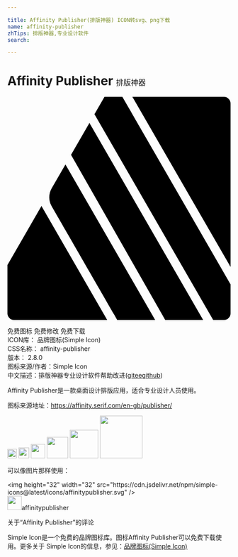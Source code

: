 ```yaml
---

title: Affinity Publisher(排版神器) ICON转svg、png下载
name: affinity-publisher
zhTips: 排版神器,专业设计软件
search: 

---
```


# Affinity Publisher  <small style="font-size: 60%;font-weight: 100">排版神器</small>

<div id="svg" class="svg-wrap">
<svg role="img" xmlns="http://www.w3.org/2000/svg" viewBox="0 0 24 24"><title>Affinity Publisher icon</title><path d="M10.44 0L9.36 1.87 22.136 24h1.144a.72.72 0 00.72-.72v-3.119L12.36 0zm3 0L24 18.29V.72a.72.72 0 00-.72-.72zM8.82 2.806l-1.98 3.43L16.976 24h4.08zM6.24 7.274L4.76 9.837a1.941 1.941 0 000 1.942C6.531 14.842 11.816 24 11.816 24h4.08zm-2.58 4.47L0 18.082v5.197c0 .397.323.72.72.72h10.016Z"/></svg>
</div>
<detail full-name='affinity-publisher'></detail>

<div class="detail-page">
<p>
<span><span class="badge-success badge">免费图标</span> <span class="badge-success badge">免费修改</span>  <span class="badge-success badge">免费下载</span> </span>
<br/>
<span>
ICON库：
<span class="badge-secondary badge">品牌图标(Simple Icon)</span> 
</span>
<br/>
<span>
CSS名称：
<span class="badge-secondary badge">affinity-publisher</span> 
</span>

<br/>
<span>
版本：
<span class="badge-secondary badge">2.8.0</span> 
</span>
<br/>
<span>图标来源/作者：<span class="badge-light badge">Simple Icon</span></span> 
<br/>
<span class="zh-detail">中文描述：<span class="badge-primary badge">排版神器</span><span class="badge-primary badge">专业设计软件</span><span class="help-link"><span>帮助改进</span>(<a href="https://gitee.com/liuwave/icon-helper/edit/master/json/brands/affinity-publisher.json" target="_blank" rel="noopener noreferrer">gitee</a><a href="https://github.com/liuwave/icon-helper/edit/master/json/brands/affinity-publisher.json" target="_blank" rel="noopener noreferrer">github</a></span>)</span><br/>
</p>
</div><div class="description description alert alert-light"><p>Affinity Publisher是一款桌面设计排版应用，适合专业设计人员使用。</p><p>图标来源地址：<a href="https://affinity.serif.com/en-gb/publisher/" target="_blank" rel="noopener noreferrer">https://affinity.serif.com/en-gb/publisher/</a></p></div>
<div class="alert alert-dark">
<img height="21" width="21" src="https://cdn.jsdelivr.net/npm/simple-icons@latest/icons/affinitypublisher.svg" />
<img height="24" width="24" src="https://cdn.jsdelivr.net/npm/simple-icons@latest/icons/affinitypublisher.svg" />
<img height="32" width="32" src="https://cdn.jsdelivr.net/npm/simple-icons@latest/icons/affinitypublisher.svg" />
<img height="48" width="48" src="https://cdn.jsdelivr.net/npm/simple-icons@latest/icons/affinitypublisher.svg" />
<img height="64" width="64" src="https://cdn.jsdelivr.net/npm/simple-icons@latest/icons/affinitypublisher.svg" />
<img height="96" width="96" src="https://cdn.jsdelivr.net/npm/simple-icons@latest/icons/affinitypublisher.svg" />

</div>
<div>
  <p>可以像图片那样使用：    
  </p>
  <div class="alert alert-primary" style="font-size: 14px">
    &lt;img height="32" width="32" src="https://cdn.jsdelivr.net/npm/simple-icons@latest/icons/affinitypublisher.svg" /&gt;
    <copy-btn content='<img height="32" width="32" src="https://cdn.jsdelivr.net/npm/simple-icons@latest/icons/affinitypublisher.svg" />'></copy-btn>
  </div>
  <div class="alert alert-secondary">
    <img height="32" width="32" src="https://cdn.jsdelivr.net/npm/simple-icons@latest/icons/affinitypublisher.svg" />affinitypublisher
    <copy-btn content="affinitypublisher" btn-title="复制图标名称"></copy-btn>
  </div>
</div>

<Vssue title="关于“Affinity Publisher”的评论" >关于“Affinity Publisher”的评论</Vssue>


<div><p>Simple Icon是一个免费的品牌图标库。图标Affinity Publisher可以免费下载使用。更多关于  Simple Icon的信息，参见：<a target="_blank" href="https://iconhelper.cn/brands.html">品牌图标(Simple Icon)</a>
</p></div>
